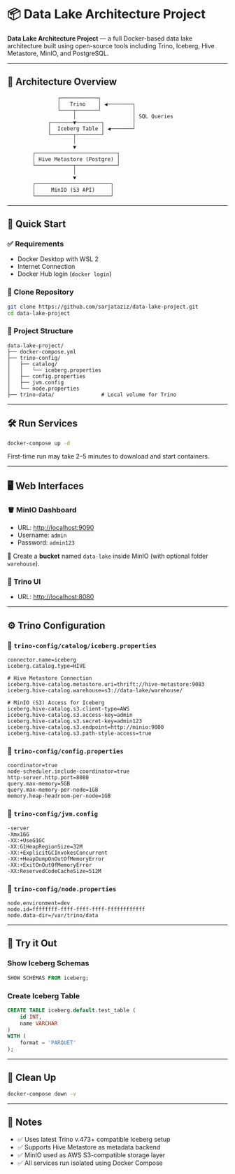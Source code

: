 # 📦 Data Lake Architecture Project

**Data Lake Architecture Project** — a full Docker-based data lake architecture built using open-source tools including Trino, Iceberg, Hive Metastore, MinIO, and PostgreSQL.

---

## 📐 Architecture Overview

```
                ┌────────────┐
                │   Trino    │ ◀────────┐
                └────┬───────┘          │
                     │                  │ SQL Queries
             ┌───────▼────────┐         │
             │  Iceberg Table │ ◀───────┘
             └───────┬────────┘
                     │
                     ▼
        ┌──────────────────────────┐
        │ Hive Metastore (Postgre) │
        └────────────┬─────────────┘
                     │
                     ▼
        ┌────────────────────────┐
        │     MinIO (S3 API)     │
        └────────────────────────┘
```

---

## 🚀 Quick Start

### ✅ Requirements

- Docker Desktop with WSL 2
- Internet Connection
- Docker Hub login (`docker login`)

### 🔄 Clone Repository

```bash
git clone https://github.com/sarjataziz/data-lake-project.git
cd data-lake-project
```

### 📁 Project Structure

```
data-lake-project/
├── docker-compose.yml
├── trino-config/
│   ├── catalog/
│   │   └── iceberg.properties
│   ├── config.properties
│   ├── jvm.config
│   └── node.properties
├── trino-data/               # Local volume for Trino
```

---

## 🛠️ Run Services

```bash
docker-compose up -d
```

First-time run may take 2–5 minutes to download and start containers.

---

## 🖥 Web Interfaces

### 🪣 MinIO Dashboard

- URL: [http://localhost:9090](http://localhost:9090)
- Username: `admin`
- Password: `admin123`

📝 Create a **bucket** named `data-lake` inside MinIO (with optional folder `warehouse`).

### 🧠 Trino UI

- URL: [http://localhost:8080](http://localhost:8080)

---

## ⚙️ Trino Configuration

### 📌 `trino-config/catalog/iceberg.properties`

```properties
connector.name=iceberg
iceberg.catalog.type=HIVE

# Hive Metastore Connection
iceberg.hive-catalog.metastore.uri=thrift://hive-metastore:9083
iceberg.hive-catalog.warehouse=s3://data-lake/warehouse/

# MinIO (S3) Access for Iceberg
iceberg.hive-catalog.s3.client-type=AWS
iceberg.hive-catalog.s3.access-key=admin
iceberg.hive-catalog.s3.secret-key=admin123
iceberg.hive-catalog.s3.endpoint=http://minio:9000
iceberg.hive-catalog.s3.path-style-access=true
```

### 📌 `trino-config/config.properties`

```properties
coordinator=true
node-scheduler.include-coordinator=true
http-server.http.port=8080
query.max-memory=5GB
query.max-memory-per-node=1GB
memory.heap-headroom-per-node=1GB
```

### 📌 `trino-config/jvm.config`

```properties
-server
-Xmx16G
-XX:+UseG1GC
-XX:G1HeapRegionSize=32M
-XX:+ExplicitGCInvokesConcurrent
-XX:+HeapDumpOnOutOfMemoryError
-XX:+ExitOnOutOfMemoryError
-XX:ReservedCodeCacheSize=512M
```

### 📌 `trino-config/node.properties`

```properties
node.environment=dev
node.id=ffffffff-ffff-ffff-ffff-ffffffffffff
node.data-dir=/var/trino/data
```

---

## 🧪 Try it Out

### Show Iceberg Schemas
```sql
SHOW SCHEMAS FROM iceberg;
```

### Create Iceberg Table
```sql
CREATE TABLE iceberg.default.test_table (
    id INT,
    name VARCHAR
)
WITH (
    format = 'PARQUET'
);
```

---

## 🧼 Clean Up

```bash
docker-compose down -v
```

---

## 📌 Notes

- ✅ Uses latest Trino v.473+ compatible Iceberg setup
- ✅ Supports Hive Metastore as metadata backend
- ✅ MinIO used as AWS S3-compatible storage layer
- ✅ All services run isolated using Docker Compose

